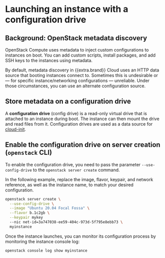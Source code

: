 # Launching an instance with a configuration drive


## Background: OpenStack metadata discovery

OpenStack Compute uses metadata to inject custom configurations to
instances on boot. You can add custom scripts, install packages, and
add SSH keys to the instances using metadata.

By default, metadata discovery in {{extra.brand}} Cloud uses an HTTP
data source that booting instances connect to. Sometimes this is
undesirable or — for specific instance/networking configurations —
unreliable. Under those circumstances, you can use an alternate
configuration source.


## Store metadata on a configuration drive

A **configuration drive** (config drive) is a read-only virtual drive
that is attached to an instance during boot. The instance can then
mount the drive and read files from it. Configuration drives are used
as a data source for
[cloud-init](https://cloudinit.readthedocs.io/en/latest/).


## Enable the configuration drive on server creation (`openstack` CLI)

To enable the configuration drive, you need to pass the parameter
`--use-config-drive` to the `openstack server create` command.

In the following example, replace the image, flavor, keypair, and
network reference, as well as the instance name, to match your desired
configuration.

```bash
openstack server create \
  --use-config-drive \
  --image "Ubuntu 20.04 Focal Fossa" \
  --flavor b.1c2gb \
  --keypair mykey
  --nic net-id=3a747038-ee59-404c-973d-5f795e8ebb73 \
  myinstance
```

Once the instance launches, you can monitor its configuration process
by monitoring the instance console log:

```bash
openstack console log show myinstance
```

